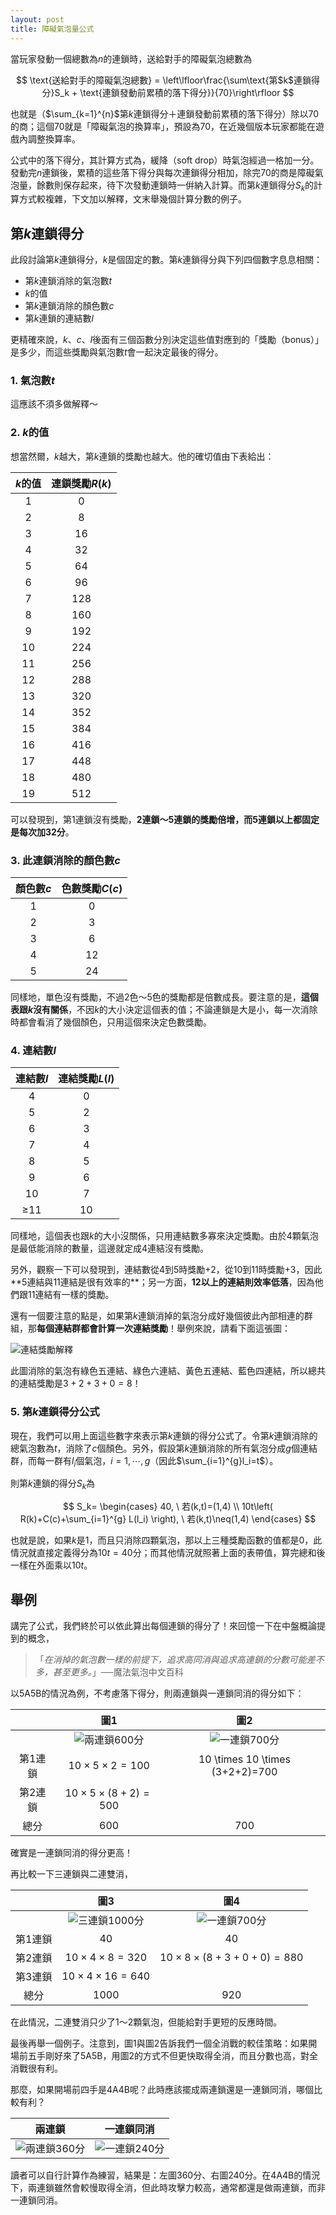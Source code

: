 ```yaml
---
layout: post
title: 障礙氣泡量公式
---
```


當玩家發動一個總數為$n$的連鎖時，送給對手的障礙氣泡總數為

$$
\text{送給對手的障礙氣泡總數} = \left\lfloor\frac{\sum\text{第$k$連鎖得分}S_k + \text{連鎖發動前累積的落下得分}}{70}\right\rfloor
$$

也就是（$\sum_{k=1}^{n}$第$k$連鎖得分＋連鎖發動前累積的落下得分）除以$70$的商；這個$70$就是「障礙氣泡的換算率」，預設為$70$，在近幾個版本玩家都能在遊戲內調整換算率。

公式中的落下得分，其計算方式為，緩降（soft drop）時氣泡經過一格加一分。發動完$n$連鎖後，累積的這些落下得分與每次連鎖得分相加，除完$70$的商是障礙氣泡量，餘數則保存起來，待下次發動連鎖時一倂納入計算。而第$k$連鎖得分$S_k$的計算方式較複雜，下文加以解釋，文末舉幾個計算分數的例子。

## 第$k$連鎖得分

此段討論第$k$連鎖得分，$k$是個固定的數。第$k$連鎖得分與下列四個數字息息相關：
* 第$k$連鎖消除的氣泡數$t$
* $k$的值
* 第$k$連鎖消除的顏色數$c$
* 第$k$連鎖的連結數$l$

更精確來說，$k$、$c$、$l$後面有三個函數分別決定這些值對應到的「獎勵（bonus）」是多少，而這些獎勵與氣泡數$t$會一起決定最後的得分。

### 1. 氣泡數$t$

這應該不須多做解釋～

### 2. $k$的值

想當然爾，$k$越大，第$k$連鎖的獎勵也越大。他的確切值由下表給出：

| $k$的值 | 連鎖獎勵$R(k)$ |
|:------:|:-----------:|
| 1 |  0  |
| 2 |  8  |
| 3 |  16  |
| 4 |  32  |
| 5 |  64  |
| 6 |  96  |
| 7 |  128  |
| 8 |  160  |
| 9 |  192  |
| 10 |  224  |
| 11 |  256  |
| 12 |  288  |
| 13 |  320  |
| 14 |  352  |
| 15 |  384  |
| 16 |  416  |
| 17 |  448  |
| 18 |  480  |
| 19 |  512  |

可以發現到，第$1$連鎖沒有獎勵，**$2$連鎖～$5$連鎖的獎勵倍增，而$5$連鎖以上都固定是每次加$32$分**。

### 3. 此連鎖消除的顏色數$c$

| 顏色數$c$ | 色數獎勵$C(c)$ |
|:------:|:-----------:|
| 1 |  0  |
| 2 |  3  |
| 3 |  6  |
| 4 |  12  |
| 5 |  24  |

同樣地，單色沒有獎勵，不過$2$色～$5$色的獎勵都是倍數成長。要注意的是，**這個表跟$k$沒有關係**，不因$k$的大小決定這個表的值；不論連鎖是大是小，每一次消除時都會看消了幾個顏色，只用這個來決定色數獎勵。

### 4. 連結數$l$

| 連結數$l$ | 連結獎勵$L(l)$ |
|:------:|:-----------:|
| 4 |  0  |
| 5 |  2  |
| 6 |  3  |
| 7 |  4  |
| 8 |  5  |
| 9 |  6  |
| 10 |  7  |
| $\ge$11 |  10  |

同樣地，這個表也跟$k$的大小沒關係，只用連結數多寡來決定獎勵。由於$4$顆氣泡是最低能消除的數量，這邊就定成$4$連結沒有獎勵。

另外，觀察一下可以發現到，連結數從$4$到$5$時獎勵$+2$，從$10$到$11$時獎勵$+3$，因此**$5$連結與$11$連結是很有效率的**；另一方面，**$12$以上的連結則效率低落**，因為他們跟$11$連結有一樣的獎勵。

還有一個要注意的點是，如果第$k$連鎖消掉的氣泡分成好幾個彼此內部相連的群組，那**每個連結群都會計算一次連結獎勵**！舉例來說，請看下面這張圖：

![連結獎勵解釋](https://i.imgur.com/fzHcsaz.png) 

此圖消除的氣泡有綠色五連結、綠色六連結、黃色五連結、藍色四連結，所以總共的連結獎勵是$3+2+3+0=8$！

###	5. 第$k$連鎖得分公式

現在，我們可以用上面這些數字來表示第$k$連鎖的得分公式了。令第$k$連鎖消除的總氣泡數為$t$，消除了$c$個顏色。另外，假設第$k$連鎖消除的所有氣泡分成$g$個連結群，而每一群有$l_i$個氣泡，$i=1,⋯,g$（因此$\sum_{i=1}^{g}l_i=t$）。

則第$k$連鎖的得分$S_k$為

$$
S_k=
\begin{cases}
40, \ 若(k,t)=(1,4) \\
10t\left( R(k)+C(c)+\sum_{i=1}^{g} L(l_i) \right), \ 若(k,t)\neq(1,4)
\end{cases}
$$

也就是說，如果$k$是1，而且只消除四顆氣泡，那以上三種獎勵函數的值都是$0$，此情況就直接定義得分為$10t=40$分；而其他情況就照著上面的表帶值，算完總和後一樣在外面乘以$10t$。

## 舉例

講完了公式，我們終於可以依此算出每個連鎖的得分了！來回憶一下在中盤概論提到的概念，

> 「*在消掉的氣泡數一樣的前提下，追求高同消與追求高連鎖的分數可能差不多，甚至更多。*」──魔法氣泡中文百科

以5A5B的情況為例，不考慮落下得分，則兩連鎖與一連鎖同消的得分如下：

| |圖1|圖2|
|:-:|:----------:|:----------:|
| |![兩連鎖600分](https://i.imgur.com/IAGhqMu.png)|![一連鎖700分](https://i.imgur.com/MKf9XNQ.png)|
|第1連鎖| $10 \times 5 \times 2 = 100$ | 10 \times 10 \times (3+2+2)=700 |
|第2連鎖| $10 \times 5 \times (8+2)=500$ |  |
|總分| $600$ | $700$ |

確實是一連鎖同消的得分更高！

再比較一下三連鎖與二連雙消，

| |圖3|圖4|
|:-:|:----------:|:----------:|
| |![三連鎖1000分](https://i.imgur.com/dR6oLJZ.png)|![一連鎖700分](https://i.imgur.com/uMYZegu.png)|
|第1連鎖| $40$ | $40$ |
|第2連鎖| $10 \times 4 \times 8 = 320$ | $10 \times 8 \times (8+3+0+0)=880$ |
|第3連鎖| $10 \times 4 \times 16 = 640$ |  |
|總分| $1000$ | $920$ |

在此情況，二連雙消只少了$1$～$2$顆氣泡，但能給對手更短的反應時間。

最後再舉一個例子。注意到，圖1與圖2告訴我們一個全消戰的較佳策略：如果開場前五手剛好來了5A5B，用圖2的方式不但更快取得全消，而且分數也高，對全消戰很有利。

那麼，如果開場前四手是4A4B呢？此時應該擺成兩連鎖還是一連鎖同消，哪個比較有利？ 

|兩連鎖|一連鎖同消|
|:-:|:-:|
|![兩連鎖360分](https://i.imgur.com/F9G3rcC.png)|![一連鎖240分](https://i.imgur.com/muuD101.png)|

讀者可以自行計算作為練習，結果是：左圖$360$分、右圖$240$分。在4A4B的情況下，兩連鎖雖然會較慢取得全消，但此時攻擊力較高，通常都還是做兩連鎖，而非一連鎖同消。

[^1]: [ぷよぷよにおける得点計算について](http://sengiken.web.fc2.com/html/tactics/column8.html).
